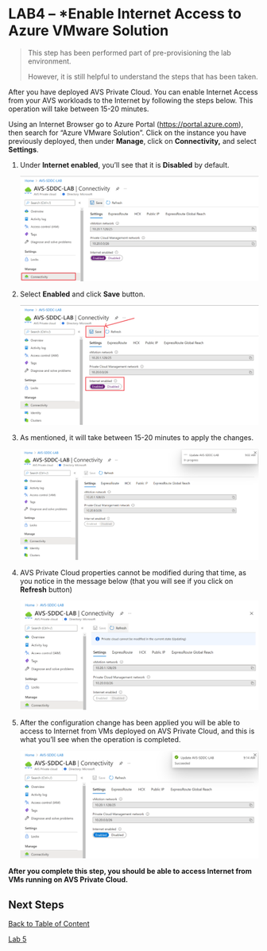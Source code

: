 # LAB4 – \*Enable Internet Access to Azure VMware Solution

> This step has been performed part of pre-provisioning the lab environment.  
>
> However, it is still helpful to understand the steps that has been taken.

After you have deployed AVS Private Cloud. You can enable Internet Access from
your AVS workloads to the Internet by following the steps below. This operation
will take between 15-20 minutes.

Using an Internet Browser go to Azure Portal (<https://portal.azure.com>), then
search for “Azure VMware Solution”. Click on the instance you have previously
deployed, then under **Manage**, click on **Connectivity,** and select
**Settings**.

1. Under **Internet enabled**, you’ll see that it is **Disabled** by default.

    ![enable connectivity](media/lab-4/enable-connectivity.png)

2. Select **Enabled** and click **Save** button.

    ![save connectivity](media/lab-4/save-connectivity.png)

3. As mentioned, it will take between 15-20 minutes to apply the changes.

    ![applying changes](media/lab-4/applying-changes.png)

4. AVS Private Cloud properties cannot be modified during that time, as you
   notice in the message below (that you will see if you click on **Refresh**
   button)

    ![connectivity in read only](media/lab-4/read-only.png)

5. After the configuration change has been applied you will be able to access
   to Internet from VMs deployed on AVS Private Cloud, and this is what you’ll
   see when the operation is completed.

    ![changes complete](media/lab-4/changes-complete.png)

**After you complete this step, you should be able to access Internet from VMs
running on AVS Private Cloud.**

## Next Steps

[Back to Table of Content](index.md#table-of-contents)

[Lab 5](lab-5.md)
